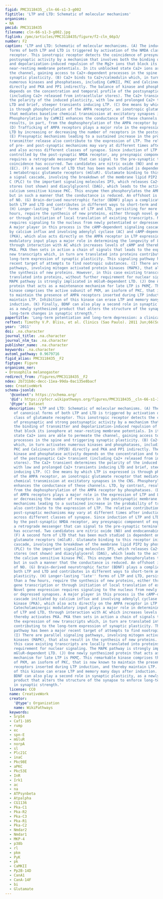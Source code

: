 ```yaml
---
figid: PMC3118435__cln-66-s1-3-g002
figtitle: 'LTP and LTD: Schematic of molecular mechanisms'
organisms:
- NA
pmcid: PMC3118435
filename: cln-66-s1-3-g002.jpg
figlink: /pmc/articles/PMC3118435/figure/f2-cln_66p3/
number: F2
caption: 'LTP and LTD: Schematic of molecular mechanisms. (A) The induction of canonical
  forms of both LTP and LTD is triggered by activation of the NMDA class of glutamate
  receptor. This ionotropic receptor detects the coincidence of presynaptic and strong
  postsynaptic activity by a mechanism that involves both the binding of transmitter
  and depolarization-induced repulsion of the Mg2+ ions that block its ionophore at
  near-resting membrane potentials. In its unblocked state Ca2+ ions are able to permeate
  the channel, gaining access to Ca2+-dependent processes in the spine and triggering
  synaptic plasticity. (B) Ca2+ binds to Ca2+/calmodulin which, in turn activates
  numerous kinases and phosphatases, including CaMKII, PKC and Calcineurin (PP2B)
  directly and PKA and PP1 indirectly. The balance of kinase and phosphatase activity
  depends on the concentration and temporal profile of the postsynaptic Ca2+ transient
  (including Ca2+ released from intracellular stores). The Ca2+ transient determines
  the polarity of the induced plasticity, with low and prolonged Ca2+ transients inducing
  LTD and brief, steeper transients inducing LTP. (C) One means by which LTP is expressed
  is through phosphorylation of the AMPA receptor, an ionotropic glutamate receptor
  that mediates baseline chemical transmission at excitatory synapses in the CNS.
  Phosphorylation by CaMKII enhances the conductance of these channels. LTD, by contrast,
  results, in part, from the dephosphorylation of the AMPA receptor by phosphatases.
  (D) Trafficking of AMPA receptors plays a major role in the expression of LTP and
  LTD by increasing or decreasing the number of receptors in the postsynaptic membrane.
  (E) Presynaptic mechanisms leading to a sustained increase in the probability of
  transmitter release also contribute to the expression of LTP. The relative contributions
  of pre- and post-synaptic mechanisms may vary at different times after induction
  and also across different classes of synapse. Since induction of LTP and LTD is
  controlled by the post-synaptic NMDA receptor, any presynapic component of expression
  requires a retrograde messenger that can signal to the pre-synaptic terminal that
  coincidence has occurred. Two candidates are nitric oxide (NO) and endocannabinoids
  (EC). (F) A second form of LTD that has been much studied is dependent on group
  1 metabotropic glutamate receptors (mGluR). Glutamate binding to this receptor initiates
  a signal cascade, involving the breakdown of the membrane lipid PIP2 by phospholipase
  C (PLC) to the important signaling molecules IP3, which releases Ca2+ from Ca2+
  stores (not shown) and diacylglycerol (DAG), which leads to the activation of the
  calcium sensitive kinase PKC. This enzyme then phosphorylates the AMPA receptor
  but in such a manner that the conductance is reduced. An offshoot is the production
  of NO. (G) Brain-derived neurotrophic factor (BDNF) plays a complicated role in
  both LTP and LTD and contributes in different ways to short-term and long-term plasticity.
  (H) Longer-lasting ‘late'' forms of LTP and LTD, persisting for more than a few
  hours, require the synthesis of new proteins, either through novel gene transcription
  or through initiation of local translation of existing transcripts. Novel gene expression
  requires signaling to the nucleus from newly potentiated or depressed synapses.
  A major player in this process is the cAMP-dependent signaling cascade initiated
  by calcium influx and involving adenylyl cyclase (AC) and cAMP-dependent kinase
  (PKA), which also acts directly on the AMPA receptor in LTP expression. Catecholaminergic
  modulatory input plays a major role in determining the longevity of LTP and LTD,
  through interaction with AC which increases levels of cAMP and thereby activates
  PKA. PKA then sets in action a chain of signals that leads to the expression of
  new transcripts which, in turn are translated into proteins contributing to the
  long-term expression of synaptic plasticity. This signaling pathway has been a major
  recent target of attempts to find nootropic substances. (I) There are parallel signaling
  pathways, involving mitogen activated protein kinases (MAPK), that also result in
  the synthesis of new proteins. However, in this case existing transcripts are locally
  translated into proteins, without further requirement for nuclear signaling. The
  MAPK pathway is strongly implicated in mGluR-dependent LTD. (J) One newly synthesized
  protein that acts as a maintenance mechanism for late LTP is PKMζ. This remarkable
  kinase comprises the active subunit of PKM, an isoform of PKC, that is now known
  to maintain the presence of AMPA receptors inserted during LTP induction, and thereby
  maintain LTP. Inhibition of this kinase can erase LTP and memory many days after
  induction. (K) Finally, BDNF can also play a second role in synaptic plasticity,
  as a newly synthesized product that alters the structure of the synapse to enforce
  long-term changes in synaptic strength.'
papertitle: 'Long-term potentiation and long-term depression: a clinical perspective.'
reftext: Timothy V.P. Bliss, et al. Clinics (Sao Paulo). 2011 Jun;66(Suppl 1):3-17.
year: '2011'
doi: .na.character
journal_title: .na.character
journal_nlm_ta: .na.character
publisher_name: .na.character
keywords: .na.character
automl_pathway: 0.9679716
figid_alias: PMC3118435__F2
figtype: Figure
organisms_ner:
- Drosophila melanogaster
redirect_from: /figures/PMC3118435__F2
ndex: 2b731b8c-decc-11ea-99da-0ac135e8bacf
seo: CreativeWork
schema-jsonld:
  '@context': https://schema.org/
  '@id': https://pfocr.wikipathways.org/figures/PMC3118435__cln-66-s1-3-g002.html
  '@type': Dataset
  description: 'LTP and LTD: Schematic of molecular mechanisms. (A) The induction
    of canonical forms of both LTP and LTD is triggered by activation of the NMDA
    class of glutamate receptor. This ionotropic receptor detects the coincidence
    of presynaptic and strong postsynaptic activity by a mechanism that involves both
    the binding of transmitter and depolarization-induced repulsion of the Mg2+ ions
    that block its ionophore at near-resting membrane potentials. In its unblocked
    state Ca2+ ions are able to permeate the channel, gaining access to Ca2+-dependent
    processes in the spine and triggering synaptic plasticity. (B) Ca2+ binds to Ca2+/calmodulin
    which, in turn activates numerous kinases and phosphatases, including CaMKII,
    PKC and Calcineurin (PP2B) directly and PKA and PP1 indirectly. The balance of
    kinase and phosphatase activity depends on the concentration and temporal profile
    of the postsynaptic Ca2+ transient (including Ca2+ released from intracellular
    stores). The Ca2+ transient determines the polarity of the induced plasticity,
    with low and prolonged Ca2+ transients inducing LTD and brief, steeper transients
    inducing LTP. (C) One means by which LTP is expressed is through phosphorylation
    of the AMPA receptor, an ionotropic glutamate receptor that mediates baseline
    chemical transmission at excitatory synapses in the CNS. Phosphorylation by CaMKII
    enhances the conductance of these channels. LTD, by contrast, results, in part,
    from the dephosphorylation of the AMPA receptor by phosphatases. (D) Trafficking
    of AMPA receptors plays a major role in the expression of LTP and LTD by increasing
    or decreasing the number of receptors in the postsynaptic membrane. (E) Presynaptic
    mechanisms leading to a sustained increase in the probability of transmitter release
    also contribute to the expression of LTP. The relative contributions of pre- and
    post-synaptic mechanisms may vary at different times after induction and also
    across different classes of synapse. Since induction of LTP and LTD is controlled
    by the post-synaptic NMDA receptor, any presynapic component of expression requires
    a retrograde messenger that can signal to the pre-synaptic terminal that coincidence
    has occurred. Two candidates are nitric oxide (NO) and endocannabinoids (EC).
    (F) A second form of LTD that has been much studied is dependent on group 1 metabotropic
    glutamate receptors (mGluR). Glutamate binding to this receptor initiates a signal
    cascade, involving the breakdown of the membrane lipid PIP2 by phospholipase C
    (PLC) to the important signaling molecules IP3, which releases Ca2+ from Ca2+
    stores (not shown) and diacylglycerol (DAG), which leads to the activation of
    the calcium sensitive kinase PKC. This enzyme then phosphorylates the AMPA receptor
    but in such a manner that the conductance is reduced. An offshoot is the production
    of NO. (G) Brain-derived neurotrophic factor (BDNF) plays a complicated role in
    both LTP and LTD and contributes in different ways to short-term and long-term
    plasticity. (H) Longer-lasting ‘late'' forms of LTP and LTD, persisting for more
    than a few hours, require the synthesis of new proteins, either through novel
    gene transcription or through initiation of local translation of existing transcripts.
    Novel gene expression requires signaling to the nucleus from newly potentiated
    or depressed synapses. A major player in this process is the cAMP-dependent signaling
    cascade initiated by calcium influx and involving adenylyl cyclase (AC) and cAMP-dependent
    kinase (PKA), which also acts directly on the AMPA receptor in LTP expression.
    Catecholaminergic modulatory input plays a major role in determining the longevity
    of LTP and LTD, through interaction with AC which increases levels of cAMP and
    thereby activates PKA. PKA then sets in action a chain of signals that leads to
    the expression of new transcripts which, in turn are translated into proteins
    contributing to the long-term expression of synaptic plasticity. This signaling
    pathway has been a major recent target of attempts to find nootropic substances.
    (I) There are parallel signaling pathways, involving mitogen activated protein
    kinases (MAPK), that also result in the synthesis of new proteins. However, in
    this case existing transcripts are locally translated into proteins, without further
    requirement for nuclear signaling. The MAPK pathway is strongly implicated in
    mGluR-dependent LTD. (J) One newly synthesized protein that acts as a maintenance
    mechanism for late LTP is PKMζ. This remarkable kinase comprises the active subunit
    of PKM, an isoform of PKC, that is now known to maintain the presence of AMPA
    receptors inserted during LTP induction, and thereby maintain LTP. Inhibition
    of this kinase can erase LTP and memory many days after induction. (K) Finally,
    BDNF can also play a second role in synaptic plasticity, as a newly synthesized
    product that alters the structure of the synapse to enforce long-term changes
    in synaptic strength.'
  license: CC0
  name: CreativeWork
  creator:
    '@type': Organization
    name: WikiPathways
  keywords:
  - Srp54
  - Caf1-105
  - rump
  - ec
  - spn-E
  - mGluR
  - norpA
  - sl
  - Plc21C
  - inaC
  - Pkc98E
  - aPKC
  - Pkc53E
  - InR
  - Irk1
  - ac
  - na
  - ATPsynbeta
  - Atpalpha
  - CG1136
  - Pka-C1
  - Pka-R2
  - Pka-C3
  - Pka-R1
  - Pka-C2
  - Nmdar2
  - Nmdar1
  - MKP-4
  - p38b
  - rl
  - pkm
  - PyK
  - pk
  - CaMKII
  - Pp2B-14D
  - CanA1
  - CanA-14F
  - bi
  - Glutamate
---
```

